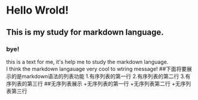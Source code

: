# Hello Wrold!
## This is my study for markdown language.
### bye!
this is a text for me, it's help me to study the markdown language. 
<br/>I think the markdown langauage very cool to wtring message!
##下面将要展示的是markdown语法的列表功能
1.有序列表的第一行
2.有序列表的第二行
3.有序列表的第三行
##无序列表展示
+无序列表的第一行
+无序列表第二行
+无序列表第三行

